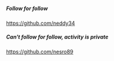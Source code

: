 ##### Follow for follow

https://github.com/neddy34

##### Can't follow for follow, activity is private

https://github.com/nesro89

